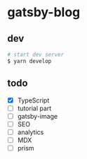 # gatsby-blog

## dev

```sh
# start dev server
$ yarn develop
```

## todo

- [x] TypeScript
- [ ] tutorial part
- [ ] gatsby-image
- [ ] SEO
- [ ] analytics
- [ ] MDX
- [ ] prism

